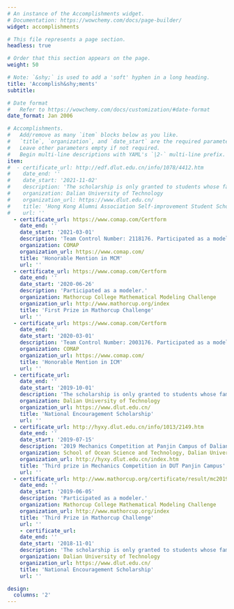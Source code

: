 ```yaml
---
# An instance of the Accomplishments widget.
# Documentation: https://wowchemy.com/docs/page-builder/
widget: accomplishments

# This file represents a page section.
headless: true

# Order that this section appears on the page.
weight: 50

# Note: `&shy;` is used to add a 'soft' hyphen in a long heading.
title: 'Accomplish&shy;ments'
subtitle:

# Date format
#   Refer to https://wowchemy.com/docs/customization/#date-format
date_format: Jan 2006

# Accomplishments.
#   Add/remove as many `item` blocks below as you like.
#   `title`, `organization`, and `date_start` are the required parameters.
#   Leave other parameters empty if not required.
#   Begin multi-line descriptions with YAML's `|2-` multi-line prefix.
item:
#  - certificate_url: http://edf.dlut.edu.cn/info/1078/4412.htm 
#    date_end: ''
#    date_start: '2021-11-02'
#    description: 'The scholarship is only granted to students whose families are in financial difficulties, but who keep academic excellence and won other individual scholarships.'
#    organization: Dalian University of Technology
#    organization_url: https://www.dlut.edu.cn/
#    title: 'Hong Kong Alumni Association Self-improvement Student Scholarship'
#    url: ''
  - certificate_url: https://www.comap.com/Certform
    date_end: ''
    date_start: '2021-03-01'
    description: 'Team Control Number: 2118176. Participated as a modeler.'
    organization: COMAP
    organization_url: https://www.comap.com/
    title: 'Honorable Mention in MCM'
    url: ''
  - certificate_url: https://www.comap.com/Certform
    date_end: ''
    date_start: '2020-06-26'
    description: 'Participated as a modeler.'
    organization: Mathorcup College Mathematical Modeling Challenge
    organization_url: http://www.mathorcup.org/index
    title: 'First Prize in Mathorcup Challenge'
    url: ''
  - certificate_url: https://www.comap.com/Certform
    date_end: ''
    date_start: '2020-03-01'
    description: 'Team Control Number: 2003176. Participated as a modeler.'
    organization: COMAP
    organization_url: https://www.comap.com/
    title: 'Honorable Mention in ICM'
    url: ''
  - certificate_url: 
    date_end: ''
    date_start: '2019-10-01'
    description: 'The scholarship is only granted to students whose families are in financial difficulties, but who keep academic excellence and won other individual scholarships.'
    organization: Dalian University of Technology
    organization_url: https://www.dlut.edu.cn/
    title: 'National Encouragement Scholarship'
    url: ''
  - certificate_url: http://hyxy.dlut.edu.cn/info/1013/2149.htm
    date_end: ''
    date_start: '2019-07-15'
    description: '2019 Mechanics Competition at Panjin Campus of Dalian University of Technology.'
    organization: School of Ocean Science and Technology, Dalian University of Technology
    organization_url: http://hyxy.dlut.edu.cn/index.htm
    title: 'Third prize in Mechanics Competition in DUT Panjin Campus'
    url: ''
  - certificate_url: http://www.mathorcup.org/certificate/result/mc2019agjuy01616
    date_end: ''
    date_start: '2019-06-05'
    description: 'Participated as a modeler.'
    organization: Mathorcup College Mathematical Modeling Challenge
    organization_url: http://www.mathorcup.org/index
    title: 'Third Prize in Mathorcup Challenge'
    url: ''
    - certificate_url: 
    date_end: ''
    date_start: '2018-11-01'
    description: 'The scholarship is only granted to students whose families are in financial difficulties, but who keep academic excellence and won other individual scholarships.'
    organization: Dalian University of Technology
    organization_url: https://www.dlut.edu.cn/
    title: 'National Encouragement Scholarship'
    url: ''

design:
  columns: '2'
---
```

